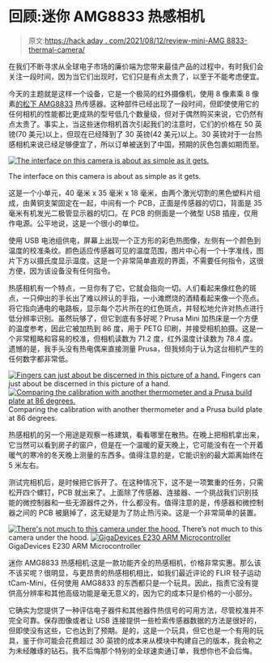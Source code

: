 # 回顾:迷你 AMG8833 热感相机

> 原文:[https://hack aday . com/2021/08/12/review-mini-AMG 8833-thermal-camera/](https://hackaday.com/2021/08/12/review-mini-amg8833-thermal-camera/)

在我们不断寻求从全球电子市场的廉价端为您带来最佳产品的过程中，有时我们会关注一段时间，因为当它们出现时，它们只是有点太贵了，以至于不能考虑便宜。

今天的主题就是这样一个设备，它是一个极简的红外摄像机，使用 8 像素乘 8 像素[的松下 AMG8833](https://industry.panasonic.eu/components/sensors/industrial-sensors/grid-eye/amg88xx-high-performance-type/amg8833-amg8833) 热传感器。这种部件已经出现了一段时间，但即使使用它的任何相机的性能都比更成熟的型号低几个数量级，但对于偶然购买来说，它仍然有点太贵了。事实上，当这些迷你相机首次引起我们的注意时，它们的价格在 50 英镑(70 美元)以上，但现在已经降到了 30 英镑(42 美元)以上。30 英镑对于一台热感相机来说已经足够便宜了，所以订单被送到了中国，预期的灰色包裹如期而至。

[![The interface on this camera is about as simple as it gets.](../Images/d3434187d519641a9b90bc9fe427b111.png)](https://hackaday.com/wp-content/uploads/2021/07/AMG8833-flame.jpg)

The interface on this camera is about as simple as it gets.

这是一个小单元，40 毫米 x 35 毫米 x 18 毫米，由两个激光切割的黑色塑料片组成，由黄铜支架固定在一起，中间有一个 PCB，正面是传感器的切口，背面是 35 毫米有机发光二极管显示器的切口。在 PCB 的侧面是一个微型 USB 插座，仅用作电源。公平地说，这是一个很小的单位。

使用 USB 电池组供电，屏幕上出现一个正方形的彩色热图像，左侧有一个颜色到温度的校准条纹。颜色适应传感器可见的温度范围，图片中心有一个十字准线，图片下方以摄氏度显示温度。这是一个非常简单直观的界面，不需要任何指令，这很方便，因为该设备没有任何指令。

热感相机有一个特点，一旦你有了它，它就会指向一切。人们看起来像红色的斑点，一只伸出的手长出了难以辨认的手指，一小滩燃烧的酒精看起来像一个亮点。将它指向通电的电路板，显示每个芯片所在的红色斑点，并轻松地允许对热点进行低分辨率识别。虽然玩够了，但它到底有多好呢？Prusa Mini 加热床是一个方便的温度参考，因此它被加热到 86 度，用于 PETG 印刷，并接受相机拍摄。这是一个非常粗略和容易的校准，但相机读数为 71.2 度，红外温度计读数为 78.4 度。遗憾的是，我手头没有热电偶来直接测量 Prusa，但我倾向于认为这台相机产生的任何数字都非常低。

 [![Fingers can just about be discerned in this picture of a hand.](../Images/3274727f4cf3920f56cd752ac9e4af30.png "btr")](https://hackaday.com/2021/08/12/review-mini-amg8833-thermal-camera/btr-7/) Fingers can just about be discerned in this picture of a hand. [![Comparing the calibration with another thermometer and a Prusa build plate at 86 degrees.](../Images/51d49385c0e63c57047ecaafe4603c76.png "btrhdr")](https://hackaday.com/2021/08/12/review-mini-amg8833-thermal-camera/btrhdr/) Comparing the calibration with another thermometer and a Prusa build plate at 86 degrees.

热感相机的另一个用途是观察一栋建筑，看看哪里在散热。在晚上把相机拿出来，它当然可以看到房子的窗户，但是在一个温暖的夏天晚上，它可能没有在一个开着暖气的寒冷的冬天晚上测量的东西多。值得注意的是，它能识别的最大距离始终在 5 米左右。

测试完相机后，是时候把它拆开了。在这种情况下，这不是一项繁重的任务，只需松开四个螺钉，PCB 就出来了。上面除了传感器、连接器、一个挑战我们识别技能的微控制器和一些无源器件之外，什么都没有。值得注意的是，传感器和微控制器之间的 PCB 被磨掉了，这无疑是为了防止热污染。这是一个非常简单的装置。

 [![There's not much to this camera under the hood.](../Images/417199a2f253bc70404acdc9a9fdb826.png "btr")](https://hackaday.com/2021/08/12/review-mini-amg8833-thermal-camera/btr-8/) There’s not much to this camera under the hood. [![GigaDevices E230 ARM Microcontroller](../Images/f420d9a261d0bb6960eb69fc8ec29fa0.png "btrhdr")](https://hackaday.com/2021/08/12/review-mini-amg8833-thermal-camera/btrhdr-2/) GigaDevices E230 ARM Microcontroller

迷你 AMG8833 热感相机:这是一款功能齐全的热感相机，价格非常实惠。那么该不该买呢？很明显，与更昂贵的热感相机相比，如我们最近评论的 FLIR 轻子运动 tCam-Mini，任何使用 AMG8833 的东西都只是一个玩具。因此，指责它没有提供高分辨率和其他高级功能是毫无意义的，因为它的成本只是价格的一小部分。

它确实为您提供了一种评估电子器件和其他器件热信号的可用方法，尽管校准并不完全可靠。保存图像或者让 USB 连接提供一些检索传感器数据的方法是很好的，但即使没有这些，它也达到了预期。是的，这是一个玩具，但它也是一个有用的玩具，鉴于你可能会花费超过 30 英镑的成本来从模块中构建自己的版本，我会称之为未经雕琢的钻石。我不后悔那个特别的全球速卖通订单，我想你也不会后悔。